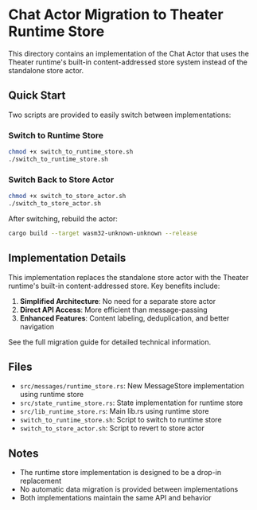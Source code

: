 # Chat Actor Migration to Theater Runtime Store

This directory contains an implementation of the Chat Actor that uses the Theater runtime's built-in content-addressed store system instead of the standalone store actor.

## Quick Start

Two scripts are provided to easily switch between implementations:

### Switch to Runtime Store

```bash
chmod +x switch_to_runtime_store.sh
./switch_to_runtime_store.sh
```

### Switch Back to Store Actor

```bash
chmod +x switch_to_store_actor.sh
./switch_to_store_actor.sh
```

After switching, rebuild the actor:

```bash
cargo build --target wasm32-unknown-unknown --release
```

## Implementation Details

This implementation replaces the standalone store actor with the Theater runtime's built-in content-addressed store. Key benefits include:

1. **Simplified Architecture**: No need for a separate store actor
2. **Direct API Access**: More efficient than message-passing
3. **Enhanced Features**: Content labeling, deduplication, and better navigation

See the full migration guide for detailed technical information.

## Files

- `src/messages/runtime_store.rs`: New MessageStore implementation using runtime store
- `src/state_runtime_store.rs`: State implementation for runtime store
- `src/lib_runtime_store.rs`: Main lib.rs using runtime store
- `switch_to_runtime_store.sh`: Script to switch to runtime store
- `switch_to_store_actor.sh`: Script to revert to store actor

## Notes

- The runtime store implementation is designed to be a drop-in replacement
- No automatic data migration is provided between implementations
- Both implementations maintain the same API and behavior
